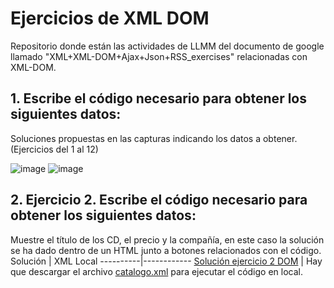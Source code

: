 # Ejercicios de XML DOM
Repositorio donde están las actividades de LLMM del documento de google llamado "XML+XML-DOM+Ajax+Json+RSS_exercises" relacionadas con XML-DOM.
## 1. Escribe el código necesario para obtener los siguientes datos:
Soluciones propuestas en las capturas indicando los datos a obtener. (Ejercicios del 1 al 12)

![image](https://github.com/user-attachments/assets/185585fc-0e1a-4c19-800a-70f78a13b6e8)
![image](https://github.com/user-attachments/assets/473bce5c-bbf8-4bda-8c21-b74736a215f2)
## 2. Ejercicio 2. Escribe el código necesario para obtener los siguientes datos:
Muestre el título de los CD, el precio y la compañía, en este caso la solución se ha dado dentro de un HTML junto a botones relacionados con el código. 
Solución  | XML Local
----------|------------
[Solución ejercicio 2 DOM](ej2/ej2-DOM-XML.html) | Hay que descargar el archivo [catalogo.xml](ej2/catalogo.xml) para ejecutar el código en local.
